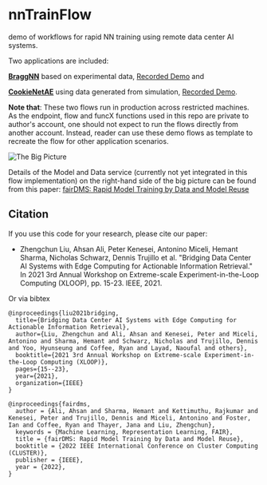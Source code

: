 # nnTrainFlow
demo of workflows for rapid NN training using remote data center AI systems.

Two applications are included:

**[BraggNN](https://github.com/lzhengchun/nnTrainFlow/tree/main/BraggNN)** based on experimental data, [Recorded Demo](https://youtu.be/cjhv4vepfv0) and 

**[CookieNetAE](https://github.com/lzhengchun/nnTrainFlow/tree/main/CookieNetAE)** using data generated from simulation, [Recorded Demo](https://youtu.be/4hi9AoGUJ78). 

**Note that**:
These two flows run in production across restricted machines.
As the endpoint, flow and funcX functions used in this repo are private to author's account, one should not expect to run the flows directly from another account. Instead, reader can use these demo flows as template to recreate the flow for other application scenarios.

![The Big Picture](BigPic.png)

Details of the Model and Data service (currently not yet integrated in this flow implementation) on the right-hand side of the big picture can be found from this paper:
[fairDMS: Rapid Model Training by Data and Model Reuse](https://arxiv.org/abs/2204.09805)

## Citation
If you use this code for your research, please cite our paper:

- Zhengchun Liu, Ahsan Ali, Peter Kenesei, Antonino Miceli, Hemant Sharma, Nicholas Schwarz, Dennis Trujillo et al. "Bridging Data Center AI Systems with Edge Computing for Actionable Information Retrieval." In 2021 3rd Annual Workshop on Extreme-scale Experiment-in-the-Loop Computing (XLOOP), pp. 15-23. IEEE, 2021.

Or via bibtex

```
@inproceedings{liu2021bridging,
  title={Bridging Data Center AI Systems with Edge Computing for Actionable Information Retrieval},
  author={Liu, Zhengchun and Ali, Ahsan and Kenesei, Peter and Miceli, Antonino and Sharma, Hemant and Schwarz, Nicholas and Trujillo, Dennis and Yoo, Hyunseung and Coffee, Ryan and Layad, Naoufal and others},
  booktitle={2021 3rd Annual Workshop on Extreme-scale Experiment-in-the-Loop Computing (XLOOP)},
  pages={15--23},
  year={2021},
  organization={IEEE}
}

@inproceedings{fairdms,  
  author = {Ali, Ahsan and Sharma, Hemant and Kettimuthu, Rajkumar and Kenesei, Peter and Trujillo, Dennis and Miceli, Antonino and Foster, Ian and Coffee, Ryan and Thayer, Jana and Liu, Zhengchun},
  keywords = {Machine Learning, Representation Learning, FAIR},
  title = {fairDMS: Rapid Model Training by Data and Model Reuse},
  booktitle = {2022 IEEE International Conference on Cluster Computing (CLUSTER)},
  publisher = {IEEE},
  year = {2022},
}

```
